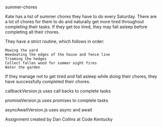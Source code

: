 summer-chores

Kate has a list of summer chores they have to do every Saturday. There are a lot of chores for them to do and naturally get more tired throughout completing their tasks. If they get too tired, they may fall asleep before completing all their chores.

They have a strict routine, which follows in order:

    Mowing the yard
    Weedeating the edges of the house and fence line
    Trimming the hedges
    Collect fallen wood for summer night fires
    Water the garden

If they manage not to get tired and fall asleep while doing their chores, they have successfully completed their chores. 

callbackVersion.js uses call backs to complete tasks

promiseVersion.js uses promises to complete tasks

asyncAwaitVersion.js uses async and await

Assignment created by Dan Collins at Code Kentucky
